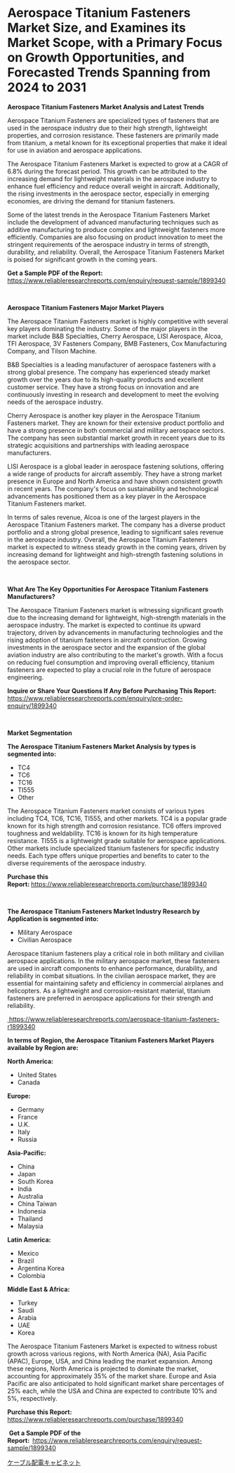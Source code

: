 <p><h1>Aerospace Titanium Fasteners Market Size, and Examines its Market Scope, with a Primary Focus on Growth Opportunities, and Forecasted Trends Spanning from 2024 to 2031</h1></p><p><strong>Aerospace Titanium Fasteners Market Analysis and Latest Trends</strong></p>
<p><p>Aerospace Titanium Fasteners are specialized types of fasteners that are used in the aerospace industry due to their high strength, lightweight properties, and corrosion resistance. These fasteners are primarily made from titanium, a metal known for its exceptional properties that make it ideal for use in aviation and aerospace applications.</p><p>The Aerospace Titanium Fasteners Market is expected to grow at a CAGR of 6.8% during the forecast period. This growth can be attributed to the increasing demand for lightweight materials in the aerospace industry to enhance fuel efficiency and reduce overall weight in aircraft. Additionally, the rising investments in the aerospace sector, especially in emerging economies, are driving the demand for titanium fasteners.</p><p>Some of the latest trends in the Aerospace Titanium Fasteners Market include the development of advanced manufacturing techniques such as additive manufacturing to produce complex and lightweight fasteners more efficiently. Companies are also focusing on product innovation to meet the stringent requirements of the aerospace industry in terms of strength, durability, and reliability. Overall, the Aerospace Titanium Fasteners Market is poised for significant growth in the coming years.</p></p>
<p><strong>Get a Sample PDF of the Report:&nbsp;</strong> <a href="https://www.reliableresearchreports.com/enquiry/request-sample/1899340">https://www.reliableresearchreports.com/enquiry/request-sample/1899340</a></p>
<p>&nbsp;</p>
<p><strong>Aerospace Titanium Fasteners Major Market Players</strong></p>
<p><p>The Aerospace Titanium Fasteners market is highly competitive with several key players dominating the industry. Some of the major players in the market include B&B Specialties, Cherry Aerospace, LISI Aerospace, Alcoa, TFI Aerospace, 3V Fasteners Company, BMB Fasteners, Cox Manufacturing Company, and Tilson Machine.</p><p>B&B Specialties is a leading manufacturer of aerospace fasteners with a strong global presence. The company has experienced steady market growth over the years due to its high-quality products and excellent customer service. They have a strong focus on innovation and are continuously investing in research and development to meet the evolving needs of the aerospace industry.</p><p>Cherry Aerospace is another key player in the Aerospace Titanium Fasteners market. They are known for their extensive product portfolio and have a strong presence in both commercial and military aerospace sectors. The company has seen substantial market growth in recent years due to its strategic acquisitions and partnerships with leading aerospace manufacturers.</p><p>LISI Aerospace is a global leader in aerospace fastening solutions, offering a wide range of products for aircraft assembly. They have a strong market presence in Europe and North America and have shown consistent growth in recent years. The company's focus on sustainability and technological advancements has positioned them as a key player in the Aerospace Titanium Fasteners market.</p><p>In terms of sales revenue, Alcoa is one of the largest players in the Aerospace Titanium Fasteners market. The company has a diverse product portfolio and a strong global presence, leading to significant sales revenue in the aerospace industry. Overall, the Aerospace Titanium Fasteners market is expected to witness steady growth in the coming years, driven by increasing demand for lightweight and high-strength fastening solutions in the aerospace sector.</p></p>
<p>&nbsp;</p>
<p><strong>What Are The Key Opportunities For Aerospace Titanium Fasteners Manufacturers?</strong></p>
<p><p>The Aerospace Titanium Fasteners market is witnessing significant growth due to the increasing demand for lightweight, high-strength materials in the aerospace industry. The market is expected to continue its upward trajectory, driven by advancements in manufacturing technologies and the rising adoption of titanium fasteners in aircraft construction. Growing investments in the aerospace sector and the expansion of the global aviation industry are also contributing to the market's growth. With a focus on reducing fuel consumption and improving overall efficiency, titanium fasteners are expected to play a crucial role in the future of aerospace engineering.</p></p>
<p><strong>Inquire or Share Your Questions If Any Before Purchasing This Report:</strong> <a href="https://www.reliableresearchreports.com/enquiry/pre-order-enquiry/1899340">https://www.reliableresearchreports.com/enquiry/pre-order-enquiry/1899340</a></p>
<p>&nbsp;</p>
<p><strong>Market Segmentation</strong></p>
<p><strong>The Aerospace Titanium Fasteners Market Analysis by types is segmented into:</strong></p>
<p><ul><li>TC4</li><li>TC6</li><li>TC16</li><li>TI555</li><li>Other</li></ul></p>
<p><p>The Aerospace Titanium Fasteners market consists of various types including TC4, TC6, TC16, TI555, and other markets. TC4 is a popular grade known for its high strength and corrosion resistance. TC6 offers improved toughness and weldability. TC16 is known for its high temperature resistance. TI555 is a lightweight grade suitable for aerospace applications. Other markets include specialized titanium fasteners for specific industry needs. Each type offers unique properties and benefits to cater to the diverse requirements of the aerospace industry.</p></p>
<p><strong>Purchase this Report:&nbsp;</strong><a href="https://www.reliableresearchreports.com/purchase/1899340">https://www.reliableresearchreports.com/purchase/1899340</a></p>
<p>&nbsp;</p>
<p><strong>The Aerospace Titanium Fasteners Market Industry Research by Application is segmented into:</strong></p>
<p><ul><li>Military Aerospace</li><li>Civilian Aerospace</li></ul></p>
<p><p>Aerospace titanium fasteners play a critical role in both military and civilian aerospace applications. In the military aerospace market, these fasteners are used in aircraft components to enhance performance, durability, and reliability in combat situations. In the civilian aerospace market, they are essential for maintaining safety and efficiency in commercial airplanes and helicopters. As a lightweight and corrosion-resistant material, titanium fasteners are preferred in aerospace applications for their strength and reliability.</p></p>
<p><a href="https://www.reliableresearchreports.com/aerospace-titanium-fasteners-r1899340">&nbsp;https://www.reliableresearchreports.com/aerospace-titanium-fasteners-r1899340</a></p>
<p><strong>In terms of Region, the Aerospace Titanium Fasteners Market Players available by Region are:</strong></p>
<p>
    <p> <strong> North America: </strong>
        <ul>
            <li>United States</li>
            <li>Canada</li>
        </ul>
        </p> 
    <p> <strong> Europe: </strong>
        <ul>
            <li>Germany</li>
            <li>France</li>
            <li>U.K.</li>
            <li>Italy</li>
            <li>Russia</li>
        </ul>
        </p> 
    <p> <strong> Asia-Pacific: </strong>
        <ul>
            <li>China</li>
            <li>Japan</li>
            <li>South Korea</li>
            <li>India</li>
            <li>Australia</li>
            <li>China Taiwan</li>
            <li>Indonesia</li>
            <li>Thailand</li>
            <li>Malaysia</li>
        </ul>
        </p> 
    <p> <strong> Latin America: </strong>
        <ul>
            <li>Mexico</li>
            <li>Brazil</li>
            <li>Argentina Korea</li>
            <li>Colombia</li>
        </ul>
        </p> 
    <p> <strong> Middle East & Africa: </strong>
        <ul>
            <li>Turkey</li>
            <li>Saudi</li>
            <li>Arabia</li>
            <li>UAE</li>
            <li>Korea</li>
        </ul>
    </p>
    </p>
<p><p>The Aerospace Titanium Fasteners Market is expected to witness robust growth across various regions, with North America (NA), Asia Pacific (APAC), Europe, USA, and China leading the market expansion. Among these regions, North America is projected to dominate the market, accounting for approximately 35% of the market share. Europe and Asia Pacific are also anticipated to hold significant market share percentages of 25% each, while the USA and China are expected to contribute 10% and 5%, respectively.</p></p>
<p><strong>Purchase this Report: </strong><a href="https://www.reliableresearchreports.com/purchase/1899340">https://www.reliableresearchreports.com/purchase/1899340</a></p>
<p>&nbsp;<strong>Get a Sample PDF of the Report:&nbsp;&nbsp;</strong><a href="https://www.reliableresearchreports.com/enquiry/request-sample/1899340">https://www.reliableresearchreports.com/enquiry/request-sample/1899340</a></p>
<p><strong></strong></p>
<p><p><a href="https://github.com/Sophiaard2003/Market-Research-Report-List-1/blob/main/832822036914.md">ケーブル配電キャビネット</a></p></p>